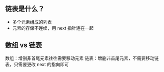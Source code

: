 ## 链表是什么？
- 多个元素组成的列表
- 元素的存储不连续，用 next 指针连在一起

## 数组 vs 链表
数组：增删非首尾元素往往需要移动元素
链表：增删非首尾元素，不需要移动链表，只需要更改 next 的指向即可
